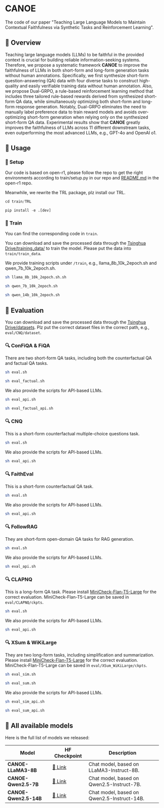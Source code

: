 # CANOE


The code of our paper "Teaching Large Language Models to Maintain Contextual Faithfulness via Synthetic Tasks and Reinforcement Learning".

## 🛶 Overview

Teaching large language models (LLMs) to be faithful in the provided context is crucial for building reliable information-seeking systems. Therefore, we propose a systematic framework **CANOE** to improve the faithfulness of LLMs in both short-form and long-form generation tasks without human annotations. Specifically, we first synthesize short-form question-answering (QA) data with four diverse tasks to construct high-quality and easily verifiable training data without human annotation. Also, we propose Dual-GRPO, a rule-based reinforcement learning method that includes three tailored rule-based rewards derived from synthesized short-form QA data, while simultaneously optimizing both short-form and long-form response generation. Notably, Dual-GRPO eliminates the need to manually label preference data to train reward models and avoids over-optimizing short-form generation when relying only on the synthesized short-form QA data. Experimental results show that **CANOE** greatly improves the faithfulness of LLMs across 11 different downstream tasks, even outperforming the most advanced LLMs, e.g., GPT-4o and OpenAI o1.



## 🎯 Usage

### 🔎 Setup


Our code is based on open-r1, please follow the repo to get the right environments according to train/setup.py in our repo and [README.md](https://github.com/huggingface/open-r1) in the open-r1 repo.

Meanwhile, we rewrite the TRL package, plz install our TRL.


```python
cd train/TRL

pip install -e .[dev]
```


### 📢 Train

You can find the corresponding code in `train`.

You can download and save the processed data through the [Tsinghua Drive/training_data/](https://cloud.tsinghua.edu.cn/d/38ed09b657584c01ae29/) to train the model. Please put the data into `train/train_data`. 


We provide training scripts under `/train`, e.g., llama_8b_10k_2epoch.sh and qwen_7b_10k_2epoch.sh.

```sh
sh llama_8b_10k_2epoch.sh.sh

sh qwen_7b_10k_2epoch.sh

sh qwen_14b_10k_2epoch.sh
```


## 🎲 Evaluation

You can download and save the processed data through the [Tsinghua Drive/datasets](https://cloud.tsinghua.edu.cn/d/38ed09b657584c01ae29/). Plz put the correct dataset files in the correct path, e.g., `eval/CNQ/dataset`.

### 🔍 ConFiQA & FiQA

There are two short-form QA tasks, including both the counterfactual QA and factual QA tasks.

```sh
sh eval.sh

sh eval_factual.sh
```

We also provide the scripts for API-based LLMs.

```sh
sh eval_api.sh

sh eval_factual_api.sh
```

### 🔍 CNQ

This is a short-form counterfactual multiple-choice questions task.

```sh
sh eval.sh
```

We also provide the scripts for API-based LLMs.
```sh
sh eval_api.sh
```

### 🔍 FaithEval

This is a short-form counterfactual QA task.

```sh
sh eval.sh
```

We also provide the scripts for API-based LLMs.
```sh
sh eval_api.sh
```

### 🔍 FollowRAG

They are short-form open-domain QA tasks for RAG generation.

```sh
sh eval.sh
```

We also provide the scripts for API-based LLMs.
```sh
sh eval_api.sh
```

### 🔍 CLAPNQ

This is a long-form QA task. Please install [MiniCheck-Flan-T5-Large](https://github.com/Liyan06/MiniCheck) for the correct evaluation. MiniCheck-Flan-T5-Large can be saved in `eval/CLAPNQ/ckpts`.

```sh
sh eval.sh
```

We also provide the scripts for API-based LLMs.
```sh
sh eval_api.sh
```


### 🔍 XSum & WiKiLarge

They are two long-form tasks, including simplification and summarization.
Please install [MiniCheck-Flan-T5-Large](https://github.com/Liyan06/MiniCheck) for the correct evaluation. MiniCheck-Flan-T5-Large can be saved in `eval/XSum_WiKiLarge/ckpts`.

```sh
sh eval_sim.sh

sh eval_sum.sh
```

We also provide the scripts for API-based LLMs.

```sh
sh eval_sim_api.sh

sh eval_sum_api.sh
```


## 🤖 All available models

Here is the full list of models we released:

|Model|HF Checkpoint|Description|
|---|---|---|
|**CANOE-LLaMA3-8B**| [🤗 Link](https://huggingface.co/ssz1111/CANOE-LLaMA3-8B) | Chat model, based on LLaMA3-Instruct-8B. |
|**CANOE-Qwen2.5-7B**| [🤗 Link](https://huggingface.co/ssz1111/CANOE-Qwen2.5-7B) | Chat model, based on Qwen2.5-Instruct-7B. |
|**CANOE-Qwen2.5-14B**| [🤗 Link](https://huggingface.co/ssz1111/CANOE-Qwen2.5-14B) | Chat model, based on Qwen2.5-Instruct-14B. |


